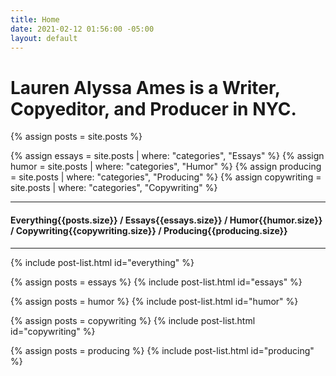 ```yaml
---
title: Home
date: 2021-02-12 01:56:00 -05:00
layout: default
---
```


<div class="home">

  <h1 class="heading-1 page-heading">Lauren Alyssa Ames is a Writer, Copyeditor, and Producer in NYC.</h1>

  {% assign posts = site.posts %}

  {% assign essays = site.posts | where: "categories", "Essays" %}
  {% assign humor = site.posts | where: "categories", "Humor" %}
  {% assign producing = site.posts | where: "categories", "Producing" %}
  {% assign copywriting = site.posts | where: "categories", "Copywriting" %}

  <div class="filter-bar">
    <hr>
    <h4 class="heading-4">
      <span class="filter-bar__name filter-bar--active" data="everything">
        Everything<span class="filter-bar__count heading-6">{{posts.size}}</span>
      </span>
      <span class="filter-bar__slash">/</span>
      <span class="filter-bar__name" data="essays">
        Essays<span class="filter-bar__count heading-6">{{essays.size}}</span>
      </span>
      <span class="filter-bar__slash">/</span>
      <span class="filter-bar__name" data="humor">
        Humor<span class="filter-bar__count heading-6">{{humor.size}}</span>
      </span>
      <span class="filter-bar__slash">/</span>
      <span class="filter-bar__name" data="copywriting">
        Copywriting<span class="filter-bar__count heading-6">{{copywriting.size}}</span>
      </span>
      <span class="filter-bar__slash">/</span>
      <span class="filter-bar__name" data="producing">
        Producing<span class="filter-bar__count heading-6">{{producing.size}}</span>
      </span>
    </h4>
    <hr>
  </div>

  {% include post-list.html id="everything" %}

  {% assign posts = essays %}
  {% include post-list.html id="essays" %}

  {% assign posts = humor %}
  {% include post-list.html id="humor" %}
  
  {% assign posts = copywriting %}
  {% include post-list.html id="copywriting" %}
  
  {% assign posts = producing %}
  {% include post-list.html id="producing" %}

</div>
